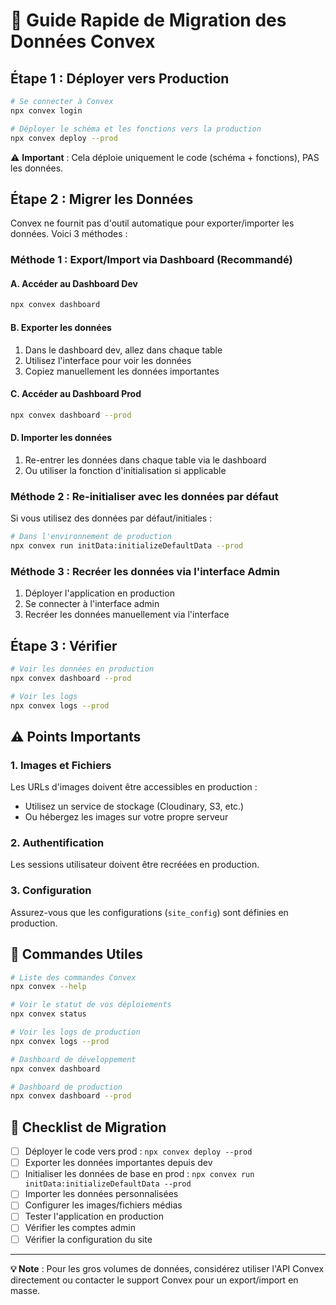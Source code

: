# 🚀 Guide Rapide de Migration des Données Convex

## Étape 1 : Déployer vers Production

```bash
# Se connecter à Convex
npx convex login

# Déployer le schéma et les fonctions vers la production
npx convex deploy --prod
```

⚠️ **Important** : Cela déploie uniquement le code (schéma + fonctions), PAS les données.

## Étape 2 : Migrer les Données

Convex ne fournit pas d'outil automatique pour exporter/importer les données. Voici 3 méthodes :

### Méthode 1 : Export/Import via Dashboard (Recommandé)

#### A. Accéder au Dashboard Dev

```bash
npx convex dashboard
```

#### B. Exporter les données

1. Dans le dashboard dev, allez dans chaque table
2. Utilisez l'interface pour voir les données
3. Copiez manuellement les données importantes

#### C. Accéder au Dashboard Prod

```bash
npx convex dashboard --prod
```

#### D. Importer les données

1. Re-entrer les données dans chaque table via le dashboard
2. Ou utiliser la fonction d'initialisation si applicable

### Méthode 2 : Re-initialiser avec les données par défaut

Si vous utilisez des données par défaut/initiales :

```bash
# Dans l'environnement de production
npx convex run initData:initializeDefaultData --prod
```

### Méthode 3 : Recréer les données via l'interface Admin

1. Déployer l'application en production
2. Se connecter à l'interface admin
3. Recréer les données manuellement via l'interface

## Étape 3 : Vérifier

```bash
# Voir les données en production
npx convex dashboard --prod

# Voir les logs
npx convex logs --prod
```

## ⚠️ Points Importants

### 1. Images et Fichiers

Les URLs d'images doivent être accessibles en production :
- Utilisez un service de stockage (Cloudinary, S3, etc.)
- Ou hébergez les images sur votre propre serveur

### 2. Authentification

Les sessions utilisateur doivent être recréées en production.

### 3. Configuration

Assurez-vous que les configurations (`site_config`) sont définies en production.

## 🔧 Commandes Utiles

```bash
# Liste des commandes Convex
npx convex --help

# Voir le statut de vos déploiements
npx convex status

# Voir les logs de production
npx convex logs --prod

# Dashboard de développement
npx convex dashboard

# Dashboard de production
npx convex dashboard --prod
```

## 📌 Checklist de Migration

- [ ] Déployer le code vers prod : `npx convex deploy --prod`
- [ ] Exporter les données importantes depuis dev
- [ ] Initialiser les données de base en prod : `npx convex run initData:initializeDefaultData --prod`
- [ ] Importer les données personnalisées
- [ ] Configurer les images/fichiers médias
- [ ] Tester l'application en production
- [ ] Vérifier les comptes admin
- [ ] Vérifier la configuration du site

---

**💡 Note** : Pour les gros volumes de données, considérez utiliser l'API Convex directement ou contacter le support Convex pour un export/import en masse.


